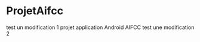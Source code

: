 ProjetAifcc
===========
test un modification 1
projet application Android AIFCC
test une modification 2
